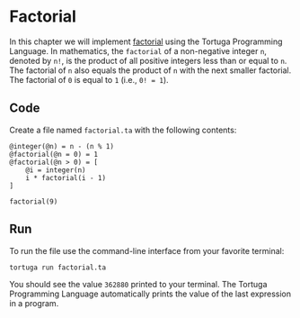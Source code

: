# Factorial

In this chapter we will implement [factorial](https://en.wikipedia.org/wiki/Factorial) using the Tortuga Programming Language. In mathematics, the `factorial` of a non-negative integer `n`, denoted by `n!`, is the product of all positive integers less than or equal to `n`. The factorial of `n` also equals the product of `n` with the next smaller factorial. The factorial of `0` is equal to `1` (i.e., `0! = 1`).

## Code
Create a file named `factorial.ta` with the following contents:

```tortuga
@integer(@n) = n - (n % 1)
@factorial(@n = 0) = 1
@factorial(@n > 0) = [
    @i = integer(n)
    i * factorial(i - 1)
]

factorial(9)
```

## Run
To run the file use the command-line interface from your favorite terminal:

```console
tortuga run factorial.ta
```

You should see the value `362880` printed to your terminal.
The Tortuga Programming Language automatically prints the value of the last expression in a program.
